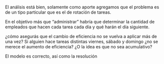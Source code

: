 El análisis está bien, solamente como aporte agregamos que el problema es de un tipo particular que es el de rotación de tareas.

En el objetivo más que “administrar” habría que determinar la cantidad de empleados que hacen cada tarea cada día y qué harán el día siguiente.

¿cómo asegurás que el cambio de eficiencia no se vuelva a aplicar más de una vez?  Si alguien hace tareas distintas viernes, sábado y domingo ¿no se merece el aumento de eficiencia? ¿O la idea es que no sea acumulativo?

El modelo es correcto, así como la resolución
